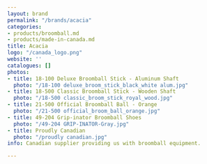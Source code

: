 ```yaml
---
layout: brand
permalink: "/brands/acacia"
categories:
- products/broomball.md
- products/made-in-canada.md
title: Acacia
logo: "/canada_logo.png"
website: ''
catalogues: []
photos:
- title: 18-100 Deluxe Broomball Stick - Aluminum Shaft
  photo: "/18-100 deluxe_broom_stick_black_white alum.jpg"
- title: 18-500 Classic Broomball Stick - Wooden Shaft
  photo: "/18-500 classic_broom_stick_royal_wood.jpg"
- title: 21-500 Official Broomball Ball - Orange
  photo: "/21-500 official_broom_ball_orange.jpg"
- title: 49-204 Grip-inator Broomball Shoes
  photo: "/49-204 GRIP-INATOR-Gray.jpg"
- title: Proudly Canadian
  photo: "/proudly canadian.jpg"
info: Canadian supplier providing us with broomball equipment.

---
```

